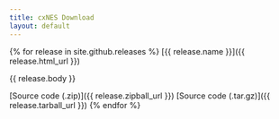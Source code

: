 ```yaml
---
title: cxNES Download
layout: default
---
```


{% for release in site.github.releases %}
  [{{ release.name }}]({{ release.html_url }})

{{ release.body }}
  
  [Source code (.zip)]({{ release.zipball_url }})
  [Source code (.tar.gz)]({{ release.tarball_url }})
{% endfor %}


